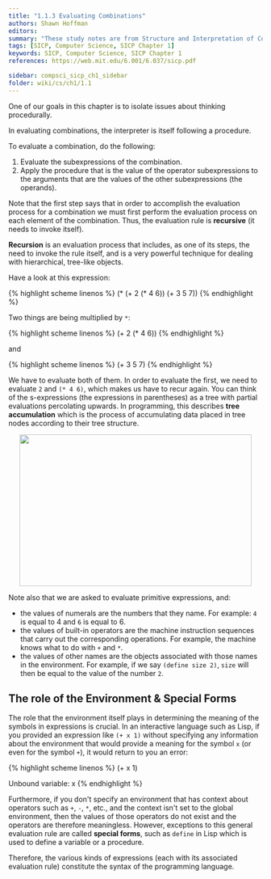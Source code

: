```yaml
---
title: "1.1.3 Evaluating Combinations"
authors: Shawn Hoffman
editors: 
summary: "These study notes are from Structure and Interpretation of Computer Programs - 2nd Edition (MIT Electrical Engineering and Computer Science) by Abelson, H. and Sussman, G."
tags: [SICP, Computer Science, SICP Chapter 1]
keywords: SICP, Computer Science, SICP Chapter 1
references: https://web.mit.edu/6.001/6.037/sicp.pdf

sidebar: compsci_sicp_ch1_sidebar
folder: wiki/cs/ch1/1.1
---
```


One of our goals in this chapter is to isolate issues about thinking procedurally.

In evaluating combinations, the interpreter is itself following a procedure.

To evaluate a combination, do the following:

1. Evaluate the subexpressions of the combination.
2. Apply the procedure that is the value of the operator subexpressions to the arguments that are the values of the other subexpressions (the operands).

Note that the first step says that in order to accomplish the evaluation process for a combination we must first perform the evaluation process on each element of the combination. Thus, the evaluation rule is **recursive** (it needs to invoke itself).

**Recursion** is an evaluation process that includes, as one of its steps, the need to invoke the rule itself, and is a very powerful technique for dealing with hierarchical, tree-like objects.

Have a look at this expression:

{% highlight scheme linenos %}
(* (+ 2 (* 4 6))
   (+ 3 5 7))
{% endhighlight %}

Two things are being multiplied by `*`:

{% highlight scheme linenos %}
(+ 2 (* 4 6))
{% endhighlight %}

and

{% highlight scheme linenos %}
(+ 3 5 7)
{% endhighlight %}

We have to evaluate both of them. In order to evaluate the first, we need to evaluate `2` and `(* 4 6)`, which makes us have to recur again. You can think of the s-expressions (the expressions in parentheses) as a tree with partial evaluations percolating upwards. In programming, this describes **tree accumulation** which is the process of accumulating data placed in tree nodes according to their tree structure.

<p align="center">
  <img width="460" height="300" src="../images/sicp-recursion-tree.png">
</p>

Note also that we are asked to evaluate primitive expressions, and:

- the values of numerals are the numbers that they name. For example: `4` is equal to 4 and `6` is equal to 6.
- the values of built-in operators are the machine instruction sequences that carry out the corresponding operations. For example, the machine knows what to do with `+` and `*`.
- the values of other names are the objects associated with those names in the environment. For example, if we say `(define size 2)`, `size` will then be equal to the value of the number `2`.

## The role of the Environment & Special Forms

The role that the environment itself plays in determining the meaning of the symbols in expressions is crucial. In an interactive language such as Lisp, if you provided an expression like `(+ x 1)` without specifying any information about the environment that would provide a meaning for the symbol `x` (or even for the symbol `+`), it would return to you an error:

{% highlight scheme linenos %}
(+ x 1)

Unbound variable: x
{% endhighlight %}

Furthermore, if you don't specify an environment that has context about operators such as `+`, `-`, `*`, etc., and the context isn't set to the global environment, then the values of those operators do not exist and the operators are therefore meaningless. However, exceptions to this general evaluation rule are called **special forms**, such as `define` in Lisp which is used to define a variable or a procedure.

Therefore, the various kinds of expressions (each with its associated evaluation rule) constitute the syntax of the programming language.
